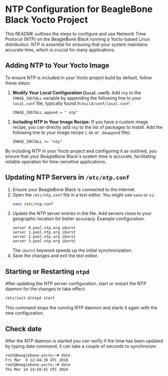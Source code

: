 
# NTP Configuration for BeagleBone Black Yocto Project

This README outlines the steps to configure and use Network Time Protocol (NTP) on the BeagleBone Black running a Yocto-based Linux distribution. NTP is essential for ensuring that your system maintains accurate time, which is crucial for many applications.


## Adding NTP to Your Yocto Image

To ensure NTP is included in your Yocto project build by default, follow these steps:

1. **Modify Your Local Configuration (`local.conf`):**
   Add `ntp` to the `IMAGE_INSTALL` variable by appending the following line to your `local.conf` file, typically found in `build/conf/local.conf`:
   ```bitbake
   IMAGE_INSTALL:append = " ntp"
   ```

2. **Including NTP in Your Image Recipe:**
   If you have a custom image recipe, you can directly add `ntp` to the list of packages to install. Add the following line to your image recipe (`.bb` or `.bbappend` file):
   ```bitbake
   IMAGE_INSTALL += "ntp"
   ```

By including NTP in your Yocto project and configuring it as outlined, you ensure that your BeagleBone Black's system time is accurate, facilitating reliable operation for time-sensitive applications.


## Updating NTP Servers in `/etc/ntp.conf`

1. Ensure your BeagleBone Black is connected to the internet.
2. Open the `/etc/ntp.conf` file in a text editor. You might use `nano` or `vi`:
   ```bash
   nano /etc/ntp.conf
   ```
3. Update the NTP server entries in the file. Add servers close to your geographic location for better accuracy. Example configuration:
   ```
   server 0.pool.ntp.org iburst
   server 1.pool.ntp.org iburst
   server 2.pool.ntp.org iburst
   server 3.pool.ntp.org iburst
   ```
   The `iburst` keyword speeds up the initial synchronization.
4. Save the changes and exit the text editor.

## Starting or Restarting `ntpd`

After updating the NTP server configuration, start or restart the NTP daemon for the changes to take effect:

```bash
/etc/init.d/ntpd start
```

This command stops the running NTP daemon and starts it again with the new configuration.

## Check date 

After the NTP daemon is started you can verify if the time has been updated by typing date command, it can take a couple of seconds to synchronize:

```bash
root@beaglebone-yocto:~# date
Fri Mar  9 12:44:39 UTC 2018
root@beaglebone-yocto:~# date
Thu Mar 14 14:59:42 UTC 2024
```